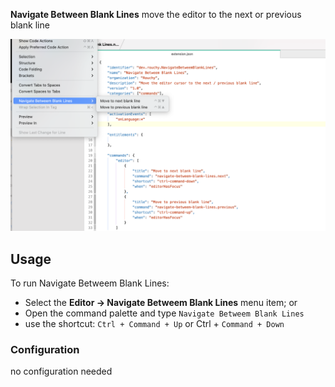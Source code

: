 
**Navigate Between Blank Lines** move the editor to the next or previous blank line

![](https://github.com/drouchy/nova-blank-lines-navigation/blob/main/screenshot.png?raw=true)


## Usage

To run Navigate Betweem Blank Lines:

- Select the **Editor → Navigate Betweem Blank Lines** menu item; or
- Open the command palette and type `Navigate Betweem Blank Lines`
- use the shortcut: `Ctrl + Command + Up` or Ctrl + `Command + Down`


### Configuration

no configuration needed
